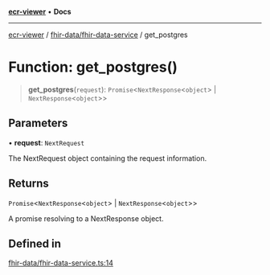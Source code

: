 [**ecr-viewer**](../../../README.md) • **Docs**

***

[ecr-viewer](../../../README.md) / [fhir-data/fhir-data-service](../README.md) / get\_postgres

# Function: get\_postgres()

> **get\_postgres**(`request`): `Promise`\<`NextResponse`\<`object`\> \| `NextResponse`\<`object`\>\>

## Parameters

• **request**: `NextRequest`

The NextRequest object containing the request information.

## Returns

`Promise`\<`NextResponse`\<`object`\> \| `NextResponse`\<`object`\>\>

A promise resolving to a NextResponse object.

## Defined in

[fhir-data/fhir-data-service.ts:14](https://github.com/CDCgov/phdi/blob/de911eed4d2616e3a509cdcd4c198be50c6e4315/containers/ecr-viewer/src/app/api/fhir-data/fhir-data-service.ts#L14)
